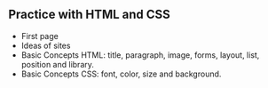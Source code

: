 ## Practice with HTML and CSS
- First page
- Ideas of sites
- Basic Concepts HTML: title, paragraph, image, forms, layout, list, position and library.
- Basic Concepts CSS: font, color, size and background.

